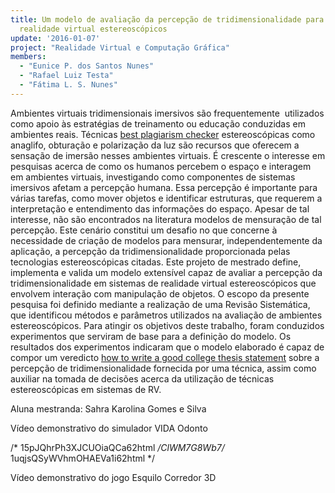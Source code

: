 ```yaml
---
title: Um modelo de avaliação da percepção de tridimensionalidade para sistemas de
  realidade virtual estereoscópicos
update: '2016-01-07'
project: "Realidade Virtual e Computação Gráfica"
members:
  - "Eunice P. dos Santos Nunes"
  - "Rafael Luiz Testa"
  - "Fátima L. S. Nunes"
---
```

Ambientes virtuais tridimensionais imersivos são frequentemente  utilizados como apoio às estratégias de treinamento ou educação conduzidas em ambientes reais. Técnicas 
[best plagiarism checker](https://sigmaessays.com/plagiarism-checker/) estereoscópicas como anaglifo, obturação e polarização da luz são recursos que oferecem a sensação de imersão nesses ambientes virtuais. É crescente o interesse em pesquisas acerca de como os humanos percebem o espaço e interagem em ambientes virtuais, investigando como componentes de sistemas imersivos afetam a percepção humana. Essa percepção é importante para várias tarefas, como mover objetos e identificar estruturas, que requerem a interpretação e entendimento das informações do espaço. Apesar de tal interesse, não são encontrados na literatura modelos de mensuração de tal percepção. Este cenário constitui um desafio no que concerne à necessidade de criação de modelos para mensurar, independentemente da aplicação, a percepção da tridimensionalidade proporcionada pelas tecnologias estereoscópicas citadas. Este projeto de mestrado define, implementa e valida um modelo extensível capaz de avaliar a percepção da tridimensionalidade em sistemas de realidade virtual estereoscópicos que envolvem interação com manipulação de objetos. O escopo da presente pesquisa foi definido mediante a realização de uma Revisão Sistemática, que identificou métodos e parâmetros utilizados na avaliação de ambientes estereoscópicos. Para atingir os objetivos deste trabalho, foram conduzidos experimentos que serviram de base para a definição do modelo. Os resultados dos experimentos indicaram que o modelo elaborado é capaz de compor um veredicto 
[how to write a good college thesis statement](https://chiefessays.net/how-to-write-a-good-thesis-statement/) sobre a percepção de tridimensionalidade fornecida por uma técnica, assim como auxiliar na tomada de decisões acerca da utilização de técnicas estereoscópicas em sistemas de RV.

Aluna mestranda: Sahra Karolina Gomes e Silva

Vídeo demonstrativo do simulador VIDA Odonto

/* 15pJQhrPh3XJCUOiaQCa62html */ClWM7G8Wb7/* 1uqjsQSyWVhmOHAEVa1i62html */




Vídeo demonstrativo do jogo Esquilo Corredor 3D
